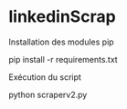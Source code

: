 # linkedinScrap

Installation des modules pip

pip install -r requirements.txt

Exécution du script

python scraperv2.py
